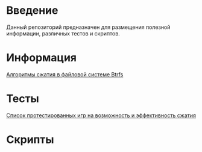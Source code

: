 # Введение

Данный репозиторий предназначен для размещения полезной информации, различных тестов и скриптов.


# Информация

[Алгоритмы сжатия в файловой системе Btrfs](https://github.com/dewdpol/Info-test-and-scripts/blob/main/Algoritm.rst)

# Тесты

[ Список протестированных игр на возможность и эффективность сжатия](https://github.com/dewdpol/Info-test-and-scripts/blob/main/Games%20List.md)

# Скрипты

